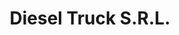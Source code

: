 ---
title: "Diesel Truck S.R.L."
url: /ciudad-autonoma-de-buenos-aires/diesel-truck-s-r-l/
shop: reparación de automóviles
---
